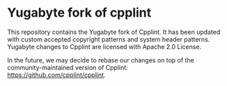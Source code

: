 Yugabyte fork of cpplint
========================

This repository contains the Yugabyte fork of Cpplint. It has been updated with custom accepted copyright patterns and system header patterns. Yugabyte changes to Cpplint are licensed with Apache 2.0 License.

In the future, we may decide to rebase our changes on top of the community-maintained version of Cpplint: https://github.com/cpplint/cpplint.
